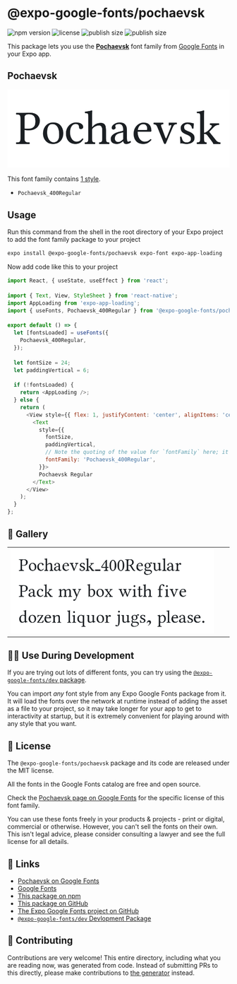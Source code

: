 # @expo-google-fonts/pochaevsk

![npm version](https://flat.badgen.net/npm/v/@expo-google-fonts/pochaevsk)
![license](https://flat.badgen.net/github/license/expo/google-fonts)
![publish size](https://flat.badgen.net/packagephobia/install/@expo-google-fonts/pochaevsk)
![publish size](https://flat.badgen.net/packagephobia/publish/@expo-google-fonts/pochaevsk)

This package lets you use the [**Pochaevsk**](https://fonts.google.com/specimen/Pochaevsk) font family from [Google Fonts](https://fonts.google.com/) in your Expo app.

## Pochaevsk

![Pochaevsk](./font-family.png)

This font family contains [1 style](#-gallery).

- `Pochaevsk_400Regular`

## Usage

Run this command from the shell in the root directory of your Expo project to add the font family package to your project
```sh
expo install @expo-google-fonts/pochaevsk expo-font expo-app-loading
```

Now add code like this to your project
```js
import React, { useState, useEffect } from 'react';

import { Text, View, StyleSheet } from 'react-native';
import AppLoading from 'expo-app-loading';
import { useFonts, Pochaevsk_400Regular } from '@expo-google-fonts/pochaevsk';

export default () => {
  let [fontsLoaded] = useFonts({
    Pochaevsk_400Regular,
  });

  let fontSize = 24;
  let paddingVertical = 6;

  if (!fontsLoaded) {
    return <AppLoading />;
  } else {
    return (
      <View style={{ flex: 1, justifyContent: 'center', alignItems: 'center' }}>
        <Text
          style={{
            fontSize,
            paddingVertical,
            // Note the quoting of the value for `fontFamily` here; it expects a string!
            fontFamily: 'Pochaevsk_400Regular',
          }}>
          Pochaevsk Regular
        </Text>
      </View>
    );
  }
};

```

## 🔡 Gallery


||||
|-|-|-|
|![Pochaevsk_400Regular](./Pochaevsk_400Regular.ttf.png)||||


## 👩‍💻 Use During Development

If you are trying out lots of different fonts, you can try using the [`@expo-google-fonts/dev` package](https://github.com/expo/google-fonts/tree/master/font-packages/dev#readme).

You can import *any* font style from any Expo Google Fonts package from it. It will load the fonts
over the network at runtime instead of adding the asset as a file to your project, so it may take longer
for your app to get to interactivity at startup, but it is extremely convenient
for playing around with any style that you want.

## 📖 License

The `@expo-google-fonts/pochaevsk` package and its code are released under the MIT license.

All the fonts in the Google Fonts catalog are free and open source.

Check the [Pochaevsk page on Google Fonts](https://fonts.google.com/specimen/Pochaevsk) for the specific license of this font family.

You can use these fonts freely in your products & projects - print or digital, commercial or otherwise. However, you can't sell the fonts on their own. This isn't legal advice, please consider consulting a lawyer and see the full license for all details.

## 🔗 Links

- [Pochaevsk on Google Fonts](https://fonts.google.com/specimen/Pochaevsk)
- [Google Fonts](https://fonts.google.com/)
- [This package on npm](https://www.npmjs.com/package/@expo-google-fonts/pochaevsk)
- [This package on GitHub](https://github.com/expo/google-fonts/tree/master/font-packages/pochaevsk)
- [The Expo Google Fonts project on GitHub](https://github.com/expo/google-fonts)
- [`@expo-google-fonts/dev` Devlopment Package](https://github.com/expo/google-fonts/tree/master/font-packages/dev)

## 🤝 Contributing

Contributions are very welcome! This entire directory, including what you are reading now, was generated from code. Instead of submitting PRs to this directly, please make contributions to [the generator](https://github.com/expo/google-fonts/tree/master/packages/generator) instead.
